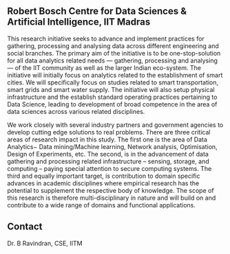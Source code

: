 ## Robert Bosch Centre for Data Sciences & Artificial Intelligence, IIT Madras

This research initiative seeks to advance and implement practices for gathering, processing and analysing data across different engineering and social branches. The primary aim of the initiative is to be one-stop-solution for all data analytics related needs — gathering, processing and analysing — of the IIT community as well as the larger Indian eco-system.  The initiative will initially focus on analytics related to the establishment of smart cities. We will specifically focus on studies related to smart transportation, smart grids and smart water supply. The initiative will also setup physical infrastructure and the establish standard operating practices pertaining to Data Science, leading to development of broad competence in the area of data sciences across various related disciplines.

We work closely with several industry partners and government agencies to develop cutting edge solutions to real problems. There are three critical areas of research impact in this study. The first one is the area of Data Analytics− Data mining/Machine learning, Network analysis, Optimisation, Design of Experiments, etc. The second, is in the advancement of data gathering and processing related infrastructure – sensing, storage, and computing – paying special attention to secure computing systems. The third and equally important target, is contribution to domain specific advances in academic disciplines where empirical research has the potential to supplement the respective body of knowledge. The scope of this research is therefore multi-disciplinary in nature and will build on and contribute to a wide range of domains and functional applications.

## Contact

Dr. B Ravindran, CSE, IITM
